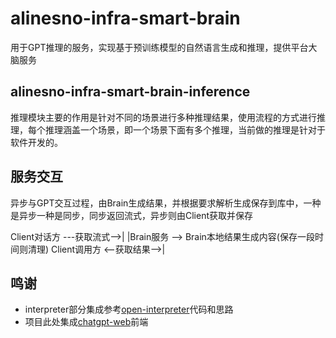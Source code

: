 # alinesno-infra-smart-brain
用于GPT推理的服务，实现基于预训练模型的自然语言生成和推理，提供平台大脑服务

## alinesno-infra-smart-brain-inference

推理模块主要的作用是针对不同的场景进行多种推理结果，使用流程的方式进行推理，每个推理涵盖一个场景，即一个场景下面有多个推理，当前做的推理是针对于软件开发的。

## 服务交互

异步与GPT交互过程，由Brain生成结果，并根据要求解析生成保存到库中，一种是异步一种是同步，同步返回流式，异步则由Client获取并保存

Client对话方  ---获取流式-->| 
                         |Brain服务 --> Brain本地结果生成内容(保存一段时间则清理)
Client调用方  <--获取结果-->|  

## 鸣谢

- interpreter部分集成参考[open-interpreter]()代码和思路
- 项目此处集成[chatgpt-web](https://github.com/Chanzhaoyu/chatgpt-web)前端
